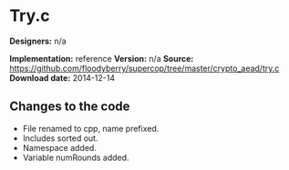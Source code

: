 # Try.c

**Designers:** n/a

**Implementation:** reference
**Version:** n/a
**Source:** https://github.com/floodyberry/supercop/tree/master/crypto_aead/try.c
**Download date:** 2014-12-14

## Changes to the code

* File renamed to cpp, name prefixed.
* Includes sorted out.
* Namespace added.
* Variable numRounds added.
